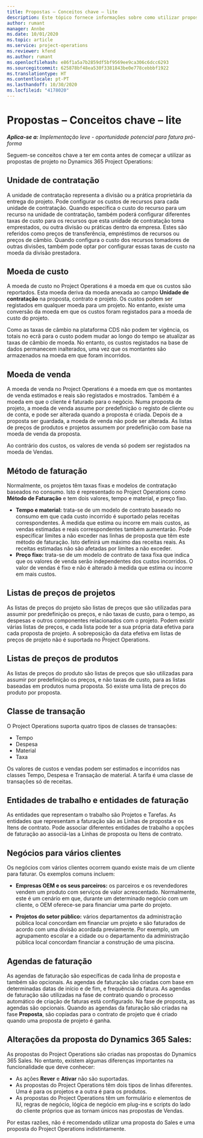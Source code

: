 ```yaml
---
title: Propostas – Conceitos chave – lite
description: Este tópico fornece informações sobre como utilizar propostas de projeto no Project Operations.
author: rumant
manager: Annbe
ms.date: 10/01/2020
ms.topic: article
ms.service: project-operations
ms.reviewer: kfend
ms.author: rumant
ms.openlocfilehash: e86f1a5a7b2859df5bf9569ee9ca306c6dcc6293
ms.sourcegitcommit: 625878bf48ea530f3381843be0e778cebbbf1922
ms.translationtype: HT
ms.contentlocale: pt-PT
ms.lasthandoff: 10/30/2020
ms.locfileid: "4178020"
---
```

# <a name="quotes---key-concepts---lite"></a>Propostas – Conceitos chave – lite

_**Aplica-se a:** Implementação leve - oportunidade potencial para fatura pró-forma_


Seguem-se conceitos chave a ter em conta antes de começar a utilizar as propostas de projeto no Dynamics 365 Project Operations:

## <a name="contracting-unit"></a>Unidade de contratação

A unidade de contratação representa a divisão ou a prática proprietária da entrega do projeto. Pode configurar os custos de recursos para cada unidade de contratação. Quando especifica o custo do recurso para um recurso na unidade de contratação, também poderá configurar diferentes taxas de custo para os recursos que esta unidade de contratação toma emprestados, ou outra divisão ou práticas dentro da empresa. Estes são referidos como preços de transferência, empréstimos de recursos ou preços de câmbio. Quando configura o custo dos recursos tomadores de outras divisões, também pode optar por configurar essas taxas de custo na moeda da divisão prestadora.

## <a name="cost-currency"></a>Moeda de custo

A moeda de custo no Project Operations é a moeda em que os custos são reportados. Esta moeda deriva da moeda anexada ao campo **Unidade de contratação** na proposta, contrato e projeto. Os custos podem ser registados em qualquer moeda para um projeto. No entanto, existe uma conversão da moeda em que os custos foram registados para a moeda de custo do projeto.

Como as taxas de câmbio na plataforma CDS não podem ter vigência, os totais no ecrã para o custo podem mudar ao longo do tempo se atualizar as taxas de câmbio de moeda. No entanto, os custos registados na base de dados permanecem inalterados, uma vez que os montantes são armazenados na moeda em que foram incorridos.

## <a name="sales-currency"></a>Moeda de venda

A moeda de venda no Project Operations é a moeda em que os montantes de venda estimados e reais são registados e mostrados. Também é a moeda em que o cliente é faturado para o negócio. Numa proposta de projeto, a moeda de venda assume por predefinição o registo de cliente ou de conta, e pode ser alterada quando a proposta é criada. Depois de a proposta ser guardada, a moeda de venda não pode ser alterada. As listas de preços de produtos e projetos assumem por predefinição com base na moeda de venda da proposta.

Ao contrário dos custos, os valores de venda só podem ser registados na moeda de Vendas.

## <a name="billing-method"></a>Método de faturação

Normalmente, os projetos têm taxas fixas e modelos de contratação baseados no consumo. Isto é representado no Project Operations como **Método de Faturação** e tem dois valores, tempo e material, e preço fixo.

- **Tempo e material:** trata-se de um modelo de contrato baseado no consumo em que cada custo incorrido é suportado pelas receitas correspondentes. À medida que estima ou incorre em mais custos, as vendas estimadas e reais correspondentes também aumentarão. Pode especificar limites a não exceder nas linhas de proposta que têm este método de faturação. Isto definirá um máximo das receitas reais. As receitas estimadas não são afetadas por limites a não exceder.
- **Preço fixo:** trata-se de um modelo de contrato de taxa fixa que indica que os valores de venda serão independentes dos custos incorridos. O valor de vendas é fixo e não é alterado à medida que estima ou incorre em mais custos.

## <a name="project-price-lists"></a>Listas de preços de projetos

As listas de preços do projeto são listas de preços que são utilizadas para assumir por predefinição os preços, e não taxas de custo, para o tempo, as despesas e outros componentes relacionados com o projeto. Podem existir várias listas de preços, e cada lista pode ter a sua própria data efetiva para cada proposta de projeto. A sobreposição da data efetiva em listas de preços de projeto não é suportada no Project Operations.

## <a name="product-price-lists"></a>Listas de preços de produtos

As listas de preços do produto são listas de preços que são utilizadas para assumir por predefinição os preços, e não taxas de custo, para as listas baseadas em produtos numa proposta. Só existe uma lista de preços do produto por proposta.

## <a name="transaction-classes"></a>Classe de transação

O Project Operations suporta quatro tipos de classes de transações:

- Tempo
- Despesa
- Material
- Taxa

Os valores de custos e vendas podem ser estimados e incorridos nas classes Tempo, Despesa e Transação de material. A tarifa é uma classe de transações só de receitas.

## <a name="work-entities-and-billing-entities"></a>Entidades de trabalho e entidades de faturação

As entidades que representam o trabalho são Projetos e Tarefas. As entidades que representam a faturação são as Linhas de proposta e os Itens de contrato. Pode associar diferentes entidades de trabalho a opções de faturação ao associá-las a Linhas de proposta ou Itens de contrato.

## <a name="multi-customer-deals"></a>Negócios para vários clientes

Os negócios com vários clientes ocorrem quando existe mais de um cliente para faturar. Os exemplos comuns incluem:

- **Empresas OEM e os seus parceiros:** os parceiros e os revendedores vendem um produto com serviços de valor acrescentado. Normalmente, este é um cenário em que, durante um determinado negócio com um cliente, o OEM oferece-se para financiar uma parte do projeto. 

- **Projetos do setor público:** vários departamentos da administração pública local concordam em financiar um projeto e são faturados de acordo com uma divisão acordada previamente. Por exemplo, um agrupamento escolar e a cidade ou o departamento da administração pública local concordam financiar a construção de uma piscina.

## <a name="invoice-schedules"></a>Agendas de faturação

As agendas de faturação são específicas de cada linha de proposta e também são opcionais. As agendas de faturação são criadas com base em determinadas datas de início e de fim, e frequência da fatura. As agendas de faturação são utilizadas na fase de contrato quando o processo automático de criação de faturas está configurado. Na fase de proposta, as agendas são opcionais. Quando as agendas da faturação são criadas na fase **Proposta**, são copiadas para o contrato de projeto que é criado quando uma proposta de projeto é ganha.

## <a name="changes-from-dynamics-365-sales-quote"></a>Alterações da proposta do Dynamics 365 Sales:

As propostas do Project Operations são criadas nas propostas do Dynamics 365 Sales. No entanto, existem algumas diferenças importantes na funcionalidade que deve conhecer:

- As ações **Rever** e **Ativar** não são suportadas.
- As propostas do Project Operations têm dois tipos de linhas diferentes. Uma é para os projetos e a outra é para os produtos.
- As propostas do Project Operations têm um formulário e elementos de IU, regras de negócio, lógica de negócio em plug-ins e scripts do lado do cliente próprios que as tornam únicos nas propostas de Vendas.

Por estas razões, não é recomendado utilizar uma proposta do Sales e uma proposta do Project Operations indistintamente.

